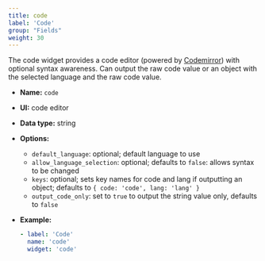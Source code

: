 ```yaml
---
title: code
label: 'Code'
group: "Fields"
weight: 30
---
```


The code widget provides a code editor (powered by [Codemirror](https://codemirror.net)) with optional syntax awareness. Can output the raw code value or an object with the selected language and the raw code value.

- **Name:** `code`
- **UI:** code editor
- **Data type:** string
- **Options:**
  - `default_language`: optional; default language to use
  - `allow_language_selection`: optional; defaults to `false`: allows syntax to be changed
  - `keys`: optional; sets key names for code and lang if outputting an object; defaults to `{ code: 'code', lang: 'lang' }`
  - `output_code_only`: set to `true` to output the string value only, defaults to `false`

- **Example:**
  ```yaml
  - label: 'Code'
    name: 'code'
    widget: 'code'
  ```

